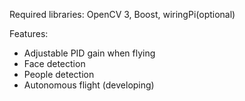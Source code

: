 Required libraries:  OpenCV 3, Boost, wiringPi(optional)

Features:
* Adjustable PID gain when flying
* Face detection 
* People detection
* Autonomous flight (developing) 

